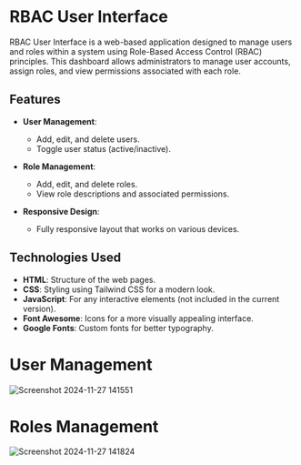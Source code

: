 # RBAC User Interface

RBAC User Interface is a web-based application designed to manage users and roles within a system using Role-Based Access Control (RBAC) principles. This dashboard allows administrators to manage user accounts, assign roles, and view permissions associated with each role.

## Features

- **User  Management**: 
  - Add, edit, and delete users.
  - Toggle user status (active/inactive).
  
- **Role Management**: 
  - Add, edit, and delete roles.
  - View role descriptions and associated permissions.

- **Responsive Design**: 
  - Fully responsive layout that works on various devices.

## Technologies Used

- **HTML**: Structure of the web pages.
- **CSS**: Styling using Tailwind CSS for a modern look.
- **JavaScript**: For any interactive elements (not included in the current version).
- **Font Awesome**: Icons for a more visually appealing interface.
- **Google Fonts**: Custom fonts for better typography.

# User Management
![Screenshot 2024-11-27 141551](https://github.com/user-attachments/assets/46f479e4-4c38-4122-89f9-f7f1d02fc4a4)
# Roles Management
![Screenshot 2024-11-27 141824](https://github.com/user-attachments/assets/f26d8281-a5eb-4c8c-8aa4-b0ccc6c21126)
